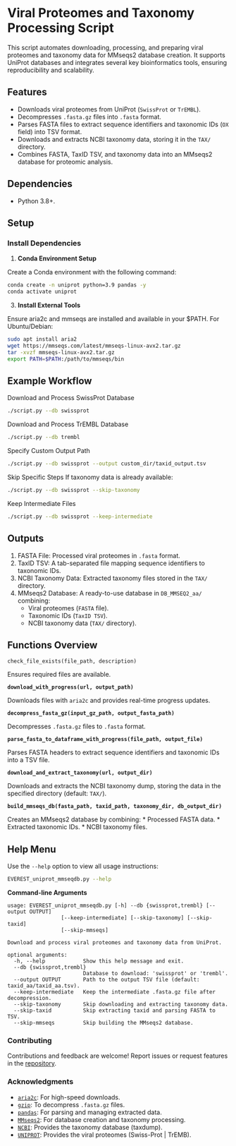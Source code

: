 # Viral Proteomes and Taxonomy Processing Script

This script automates downloading, processing, and preparing viral proteomes and taxonomy data for MMseqs2 database creation. It supports UniProt databases and integrates several key bioinformatics tools, ensuring reproducibility and scalability.

## Features

- Downloads viral proteomes from UniProt (`SwissProt` or `TrEMBL`).
- Decompresses `.fasta.gz` files into `.fasta` format.
- Parses FASTA files to extract sequence identifiers and taxonomic IDs (`OX` field) into TSV format.
- Downloads and extracts NCBI taxonomy data, storing it in the `TAX/` directory.
- Combines FASTA, TaxID TSV, and taxonomy data into an MMseqs2 database for proteomic analysis.

## Dependencies


- Python 3.8+.

## Setup

### Install Dependencies

1. **Conda Environment Setup**

Create a Conda environment with the following command:
```bash
conda create -n uniprot python=3.9 pandas -y
conda activate uniprot
```

3. **Install External Tools**

Ensure aria2c and mmseqs are installed and available in your $PATH.
For Ubuntu/Debian:
```bash
sudo apt install aria2
wget https://mmseqs.com/latest/mmseqs-linux-avx2.tar.gz
tar -xvzf mmseqs-linux-avx2.tar.gz
export PATH=$PATH:/path/to/mmseqs/bin
```

## Example Workflow

Download and Process SwissProt Database
```bash
./script.py --db swissprot
```

Download and Process TrEMBL Database
```bash
./script.py --db trembl
```

Specify Custom Output Path
```bash
./script.py --db swissprot --output custom_dir/taxid_output.tsv
```

Skip Specific Steps If taxonomy data is already available:
```bash
./script.py --db swissprot --skip-taxonomy
```

Keep Intermediate Files
```bash
./script.py --db swissprot --keep-intermediate
```

## Outputs

1. FASTA File: Processed viral proteomes in `.fasta` format.
2. TaxID TSV: A tab-separated file mapping sequence identifiers to taxonomic IDs.
3. NCBI Taxonomy Data: Extracted taxonomy files stored in the `TAX/` directory.
4. MMseqs2 Database: A ready-to-use database in `DB_MMSEQ2_aa/` combining:
    * Viral proteomes (`FASTA` file).
    * Taxonomic IDs (`TaxID TSV`).
    * NCBI taxonomy data (`TAX/` directory).

## Functions Overview

`check_file_exists(file_path, description)`

Ensures required files are available.


**`download_with_progress(url, output_path)`**

Downloads files with `aria2c` and provides real-time progress updates.

**`decompress_fasta_gz(input_gz_path, output_fasta_path)`**

Decompresses `.fasta.gz` files to `.fasta` format.

**`parse_fasta_to_dataframe_with_progress(file_path, output_file)`**

Parses FASTA headers to extract sequence identifiers and taxonomic IDs into a TSV file.

**`download_and_extract_taxonomy(url, output_dir)`**

Downloads and extracts the NCBI taxonomy dump, storing the data in the specified directory (default: `TAX/`).

**`build_mmseqs_db(fasta_path, taxid_path, taxonomy_dir, db_output_dir)`**

Creates an MMseqs2 database by combining:
      * Processed FASTA data.
      * Extracted taxonomic IDs.
      * NCBI taxonomy files.

## Help Menu

Use the `--help` option to view all usage instructions:
```bash
EVEREST_uniprot_mmseqdb.py --help
```

**Command-line Arguments**
```plaintext
usage: EVEREST_uniprot_mmseqdb.py [-h] --db {swissprot,trembl} [--output OUTPUT]
                 [--keep-intermediate] [--skip-taxonomy] [--skip-taxid]
                 [--skip-mmseqs]

Download and process viral proteomes and taxonomy data from UniProt.

optional arguments:
  -h, --help            Show this help message and exit.
  --db {swissprot,trembl}
                        Database to download: 'swissprot' or 'trembl'.
  --output OUTPUT       Path to the output TSV file (default: taxid_aa/taxid_aa.tsv).
  --keep-intermediate   Keep the intermediate .fasta.gz file after decompression.
  --skip-taxonomy       Skip downloading and extracting taxonomy data.
  --skip-taxid          Skip extracting taxid and parsing FASTA to TSV.
  --skip-mmseqs         Skip building the MMseqs2 database.

```

### Contributing

Contributions and feedback are welcome! Report issues or request features in the [repository](https://github.com/agudeloromero/Download_fasta_NCBI/issues).

### Acknowledgments

- [`aria2c`](https://github.com/aria2/aria2): For high-speed downloads.
- [`gzip`](https://docs.python.org/3/library/gzip.html): To decompress `.fasta.gz` files.
- [`pandas`](https://pandas.pydata.org/): For parsing and managing extracted data.
- [`MMseqs2`](https://github.com/soedinglab/MMseqs2): For database creation and taxonomy processing.
- [`NCBI`](https://ftp.ncbi.nlm.nih.gov/pub/taxonomy/): Provides the taxonomy database (taxdump).
- [`UNIPROT`](https://www.uniprot.org/taxonomy/10239): Provides the viral proteomes (Swiss-Prot | TrEMB).
